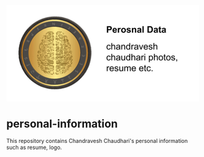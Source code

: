 <div align="center">
  <img src="https://github.com/chandraveshchaudhari/personal-information/blob/ae028b41c16bc7f8002b95ee4ad82faec8ce4f18/my%20github%20logo%20template-personal%20data%20small.png">
</div>

# personal-information
This repository contains Chandravesh Chaudhari's personal information such as resume, logo.
